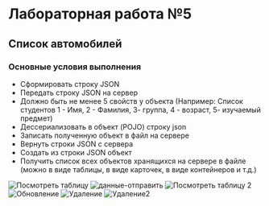 # Лабораторная работа №5
## Список автомобилей
### Основные условия выполнения

- Сформировать строку JSON
- Передать строку JSON на сервер
- Должно быть не менее 5 свойств у объекта (Например: Список студентов 1 - Имя, 2 - Фамилия,  3- группа, 4 - возраст,  5- изучаемый предмет)
- Дессериализовать в объект (POJO) строку json
- Записать полученную объект в файл на сервере
- Вернуть строки JSON с сервера
- Создать из строки JSON объект
- Получить список всех объектов хранящихся на сервере в файле (можно в виде таблицы, в виде карточек, в виде контейнеров и т.д.)

![Посмотреть таблицу](https://github.com/ka1ssu/Laba5_Servlet/assets/124870566/28a65b6d-7f88-4b00-8567-e2f4230a5c8a)
![данные-отправить](https://github.com/ka1ssu/Laba5_Servlet/assets/124870566/01083d13-1fdd-47f6-8d98-15f80908eff0)
![Посмотреть таблицу 2](https://github.com/ka1ssu/Laba5_Servlet/assets/124870566/fb8413a3-0ee1-4dae-a21b-72987e7f1d66)
![Обновление](https://github.com/ka1ssu/Laba5_Servlet/assets/124870566/d0d8a0bd-3564-4805-90be-a4f85d9d1315)
![Удаление](https://github.com/ka1ssu/Laba5_Servlet/assets/124870566/309380a5-f0f0-4952-9003-294c1f5a7515)
![Удаление2](https://github.com/ka1ssu/Laba5_Servlet/assets/124870566/6bac049c-46e8-4c4d-abe0-01a03ace304b)
